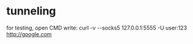# tunneling

for testing, open CMD write: curl -v --socks5 127.0.0.1:5555 -U user:123 http://google.com
